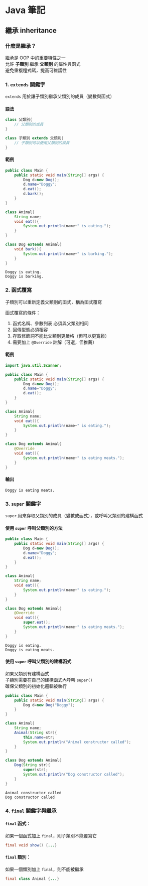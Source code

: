 # **Java 筆記**  
## 繼承 inheritance  

### 什麼是繼承？  

繼承是 OOP 中的重要特性之一  
允許 **子類別** 繼承 **父類別** 的屬性與函式  
避免重複程式碼，提高可維護性  

### 1. `extends` 關鍵字  

`extends` 用於讓子類別繼承父類別的成員（變數與函式）  

#### 語法  

```java
class 父類別{
    // 父類別的成員
}

class 子類別 extends 父類別{
    // 子類別可以使用父類別的成員
}
```

#### 範例  

```java
public class Main {
    public static void main(String[] args) {
        Dog d=new Dog();
        d.name="Doggy";
        d.eat();
        d.bark();
    }
}

class Animal{
    String name;
    void eat(){
        System.out.println(name+" is eating.");
    }
}

class Dog extends Animal{
    void bark(){
        System.out.println(name+" is barking.");
    }
}
```

```
Doggy is eating.
Doggy is barking.
```

### 2. 函式覆寫  

子類別可以重新定義父類別的函式，稱為函式覆寫  

函式覆寫的條件：  

1. 函式名稱、參數列表 必須與父類別相同  
2. 回傳型態必須相容  
3. 存取修飾詞不能比父類別更嚴格（但可以更寬鬆）  
4. 需要加上 `@Override` 註解（可選，但推薦）  

#### 範例  

```java
import java.util.Scanner;

public class Main {
    public static void main(String[] args) {
        Dog d=new Dog();
        d.name="Doggy";
        d.eat();
    }
}

class Animal{
    String name;
    void eat(){
        System.out.println(name+" is eating.");
    }
}

class Dog extends Animal{
    @Override
    void eat(){
        System.out.println(name+" is eating meats.");
    }
}
```

#### 輸出  

```
Doggy is eating meats.
```

### 3. `super` 關鍵字  

`super` 用來存取父類別的成員（變數或函式），或呼叫父類別的建構函式  

#### 使用 `super` 呼叫父類別的方法  

```java
public class Main {
    public static void main(String[] args) {
        Dog d=new Dog();
        d.name="Doggy";
        d.eat();
    }
}

class Animal{
    String name;
    void eat(){
        System.out.println(name+" is eating.");
    }
}

class Dog extends Animal{
    @Override
    void eat(){
        super.eat();
        System.out.println(name+" is eating meats.");
    }
}
```

```
Doggy is eating.
Doggy is eating meats.
```

#### 使用 `super` 呼叫父類別的建構函式  

如果父類別有建構函式  
子類別需要在自己的建構函式內呼叫 `super()`  
確保父類別的初始化邏輯被執行  

```java
public class Main {
    public static void main(String[] args) {
        Dog d=new Dog("Doggy");
    }
}

class Animal{
    String name;
    Animal(String str){
        this.name=str;
        System.out.println("Animal constructor called");
    }
}

class Dog extends Animal{
    Dog(String str){
        super(str);
        System.out.println("Dog constructor called");
    }
}
```

```
Animal constructor called
Dog constructor called
```

### 4. `final` 關鍵字與繼承  

#### `final` 函式：  

如果一個函式加上 `final`，則子類別不能覆寫它  
```java
final void show() {...}  
```

#### `final` 類別：  

如果一個類別加上 `final`，則不能被繼承  
```java
final class Animal {...}  
```
